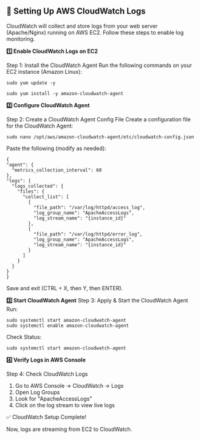 ## 🚀 Setting Up AWS CloudWatch Logs

CloudWatch will collect and store logs from your web server (Apache/Nginx) running on AWS EC2. Follow these steps to enable log monitoring.

**1️⃣ Enable CloudWatch Logs on EC2**

   Step 1: Install the CloudWatch Agent
   Run the following commands on your EC2 instance (Amazon Linux):

    sudo yum update -y

    sudo yum install -y amazon-cloudwatch-agent

**2️⃣ Configure CloudWatch Agent**

  Step 2: Create a CloudWatch Agent Config File
  Create a configuration file for the CloudWatch Agent:

    sudo nano /opt/aws/amazon-cloudwatch-agent/etc/cloudwatch-config.json

Paste the following (modify as needed):

    {
    "agent": {
      "metrics_collection_interval": 60
    },
    "logs": {
      "logs_collected": {
        "files": {
          "collect_list": [
            {
              "file_path": "/var/log/httpd/access_log",
              "log_group_name": "ApacheAccessLogs",
              "log_stream_name": "{instance_id}"
            },
            {
              "file_path": "/var/log/httpd/error_log",
              "log_group_name": "ApacheAccessLogs",
              "log_stream_name": "{instance_id}"
            }
          ]
        }
      }
    }
    }
Save and exit (CTRL + X, then Y, then ENTER).


**3️⃣ Start CloudWatch Agent**
 Step 3: Apply & Start the CloudWatch Agent
 Run:

    sudo systemctl start amazon-cloudwatch-agent
    sudo systemctl enable amazon-cloudwatch-agent
    
Check Status:
    
    sudo systemctl start amazon-cloudwatch-agent
**4️⃣ Verify Logs in AWS Console**

  Step 4: Check CloudWatch Logs
1. Go to AWS Console → CloudWatch → Logs
2. Open Log Groups
3. Look for "ApacheAccessLogs"
4. Click on the log stream to view live logs


✅ CloudWatch Setup Complete!

  Now, logs are streaming from EC2 to CloudWatch.
